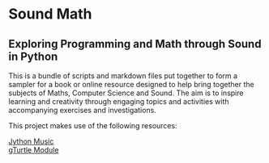 # Sound Math
## Exploring Programming and Math through Sound in Python

This is a bundle of scripts and markdown files put together to form a sampler for a book or online resource designed to help bring together the subjects of Maths, Computer Science and Sound. The aim is to inspire learning and creativity through engaging topics and activities with accompanying exercises and investigations.

This project makes use of the following resources:

<a href="https://jythonmusic.me/" target="_blank">Jython Music</a>  
<a href="http://www.tigerjython.ch/engl/index.php?inhalt_links=navigation.inc.php&inhalt_mitte=turtle/turtledoc.html" target="_blank">gTurtle Module</a>

